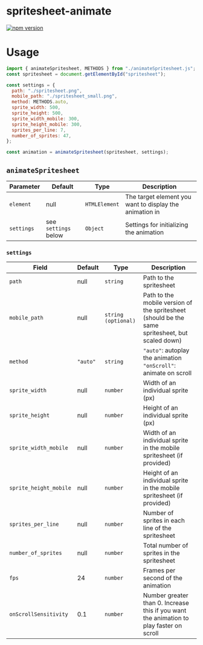 # spritesheet-animate
[![npm version](https://badge.fury.io/js/spritesheet-animate.svg)](https://badge.fury.io/js/spritesheet-animate)

# Usage
```js
import { animateSpritesheet, METHODS } from "./animateSpritesheet.js";
const spritesheet = document.getElementById("spritesheet");

const settings = {
  path: "./spritesheet.png",
  mobile_path: "./spritesheet_small.png",
  method: METHODS.auto,
  sprite_width: 500,
  sprite_height: 500,
  sprite_width_mobile: 300,
  sprite_height_mobile: 300,
  sprites_per_line: 7,
  number_of_sprites: 47,
};

const animation = animateSpritesheet(spritesheet, settings);
```

## `animateSpritesheet`
| Parameter  | Default              | Type          | Description                                             |
|------------|----------------------|---------------|---------------------------------------------------------|
| `element`  | null                 | `HTMLElement` | The target element you want to display the animation in |
| `settings` | see `settings` below | `Object`      | Settings for initializing the animation                 |

### `settings`
| Field                  | Default  | Type                | Description                                                                                     |
|------------------------|----------|---------------------|-------------------------------------------------------------------------------------------------|
| `path`                 | null     | `string`            | Path to the spritesheet                                                                         |
| `mobile_path`          | null     | `string (optional)` | Path to the mobile version of the spritesheet (should be the same spritesheet, but scaled down) |
| `method`               | `"auto"` | `string`            | `"auto"`: autoplay the animation<br>`"onScroll"`: animate on scroll                             |
| `sprite_width`         | null     | `number`            | Width of an individual sprite (px)                                                              |
| `sprite_height`        | null     | `number`            | Height of an individual sprite (px)                                                             |
| `sprite_width_mobile`  | null     | `number`            | Width of an individual sprite in the mobile spritesheet (if provided)                           |
| `sprite_height_mobile` | null     | `number`            | Height of an individual sprite in the mobile spritesheet (if provided)                          |
| `sprites_per_line`     | null     | `number`            | Number of sprites in each line of the spritesheet                                               |
| `number_of_sprites`    | null     | `number`            | Total number of sprites in the spritesheet                                                      |
| `fps`                  | 24       | `number`            | Frames per second of the animation                                                              |
| `onScrollSensitivity`  | 0.1      | `number`            | Number greater than 0. Increase this if you want the animation to play faster on scroll         |
